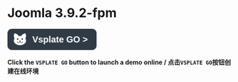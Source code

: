 # Joomla 3.9.2-fpm

<a href="https://www.vsplate.com/?docker-compose=https://github.com/vsplate/dcenvs/joomla/3.9.2-fpm"><img alt="VSPLATE GO" src="https://raw.githubusercontent.com/vsplate/images/master/vsgo_btn.png" width="200px"></a>

**Click the `VSPLATE GO` button to launch a demo online / 点击`VSPLATE GO`按钮创建在线环境**